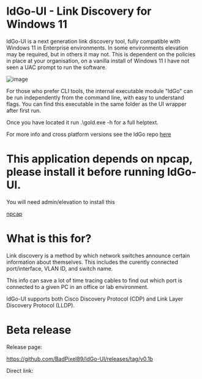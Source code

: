 # ldGo-UI - Link Discovery for Windows 11

ldGo-UI is a next generation link discovery tool, fully compatible with Windows 11 in Enterprise environments. In some environments elevation may be required, but in others it may not. This is dependent on the policies in place at your organisation, on a vanilla install of Windows 11 I have not seen a UAC prompt to run the software. 

![image](https://github.com/user-attachments/assets/63531974-447f-4911-9294-12710b2ffa4b)

For those who prefer CLI tools, the internal executable module "ldGo" can be run independently from the command line, with easy to understand flags. You can find this executable in the same folder as the UI wrapper after first run. 

Once you have located it run .\gold.exe -h for a full helptext.

For more info and cross platform versions see the ldGo repo [here](https://github.com/BadPixel89/ldGo)

# This application depends on npcap, please install it before running ldGo-UI. 
You will need admin/elevation to install this

[npcap](https://npcap.com/#download)

# What is this for?

Link discovery is a method by which network switches announce certain information about themselves. This includes the curently connected port/interface, VLAN ID, and switch name. 

This info can save a lot of time tracing cables to find out which port is connected to a given PC in an office or lab environment. 

ldGo-UI supports both Cisco Discovery Protocol (CDP) and Link Layer Discovery Protocol (LLDP).

# Beta release
Release page:

https://github.com/BadPixel89/ldGo-UI/releases/tag/v0.1b

Direct link:


